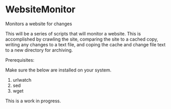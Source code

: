 WebsiteMonitor
==============

Monitors a website for changes

This will be a series of scripts that will monitor a website. 
This is accomplished by crawling the site, comparing the site 
to a cached copy, writing any changes to a text file, and 
coping the cache and change file text to a new directory for archiving.

Prerequisites:

Make sure the below are installed on your system.

1) urlwatch
2) sed
3) wget

This is a work in progress.
